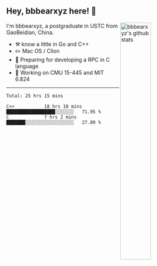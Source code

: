 ## Hey, bbbearxyz here! :wave:

<img align="right" alt="bbbearxyz's github stats" width="40%" src="https://github-readme-stats.vercel.app/api?username=bbbearxyz&show_icons=true">

I'm bbbearxyz, a postgraduate in USTC from GaoBeidian, China.

-   :hammer_and_pick:    know a little in Go and C++
-   :pencil2: Mac OS / Clion
-   :seedling: Preparing for developing a RPC in C language 
-   :thinking: Working on CMU 15-445 and MIT 6.824
---
<!--START_SECTION:waka-->
```text
Total: 25 hrs 15 mins

C++           18 hrs 10 mins  ██████████████████░░░░░░░   71.95 % 
C             7 hrs 2 mins    ███████░░░░░░░░░░░░░░░░░░   27.89 % 
```
<!--END_SECTION:waka-->
